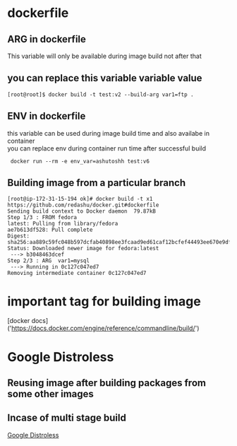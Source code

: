 # dockerfile
## ARG in dockerfile 
This variable will only be available during image build not after that 
## you can replace this variable variable value 
```
[root@root]$ docker build -t test:v2 --build-arg var1=ftp .
```

## ENV in dockerfile 
this variable can be used during image build time and also availabe in container  <br/>
you can replace env during container run time after successful build
```
 docker run --rm -e env_var=ashutoshh test:v6
```

## Building image from a particular branch 

```
[root@ip-172-31-15-194 ok]# docker build -t x1 https://github.com/redashu/docker.git#dockerfile
Sending build context to Docker daemon  79.87kB
Step 1/3 : FROM fedora
latest: Pulling from library/fedora
ae7b613df528: Pull complete 
Digest: sha256:aa889c59fc048b597dcfab40898ee3fcaad9ed61caf12bcfef44493ee670e9df
Status: Downloaded newer image for fedora:latest
 ---> b3048463dcef
Step 2/3 : ARG  var1=mysql
 ---> Running in 0c127c047ed7
Removing intermediate container 0c127c047ed7

```

# important tag for building image 

[docker docs] ('https://docs.docker.com/engine/reference/commandline/build/')


# Google Distroless 

## Reusing image after building packages from some other images 
## Incase of multi stage build 

[Google Distroless](https://github.com/GoogleContainerTools/distroless)
